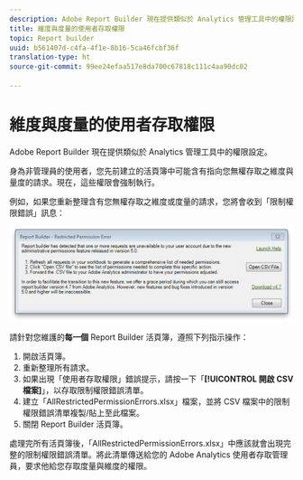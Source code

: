 ```yaml
---
description: Adobe Report Builder 現在提供類似於 Analytics 管理工具中的權限設定。
title: 維度與度量的使用者存取權限
topic: Report builder
uuid: b561407d-c4fa-4f1e-8b16-5ca46fcbf36f
translation-type: ht
source-git-commit: 99ee24efaa517e8da700c67818c111c4aa90dc02

---
```



# 維度與度量的使用者存取權限

Adobe Report Builder 現在提供類似於 Analytics 管理工具中的權限設定。

身為非管理員的使用者，您先前建立的活頁簿中可能含有指向您無權存取之維度與量度的請求。現在，這些權限會強制執行。

例如，如果您重新整理含有您無權存取之維度或度量的請求，您將會收到「限制權限錯誤」訊息：

![](assets/arb_restrc_perm.png)

請針對您維護的&#x200B;**每一個** Report Builder 活頁簿，遵照下列指示操作：

1. 開啟活頁簿。
1. 重新整理所有請求。
1. 如果出現「使用者存取權限」錯誤提示，請按一下「**[!UICONTROL 開啟 CSV 檔案]**」，以存取限制權限錯誤清單。
1. 建立「AllRestrictedPermissionErrors.xlsx」檔案，並將 CSV 檔案中的限制權限錯誤清單複製/貼上至此檔案。
1. 關閉 Report Builder 活頁簿。

處理完所有活頁簿後，「AllRestrictedPermissionErrors.xlsx」中應該就會出現完整的限制權限錯誤清單。將此清單傳送給您的 Adobe Analytics 使用者存取管理員，要求他給您存取度量與維度的權限。

